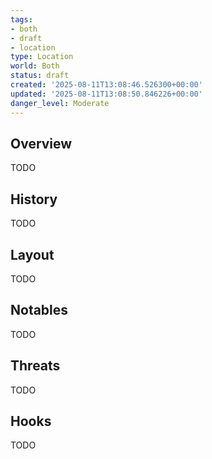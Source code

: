 ```yaml
---
tags:
- both
- draft
- location
type: Location
world: Both
status: draft
created: '2025-08-11T13:08:46.526300+00:00'
updated: '2025-08-11T13:08:50.846226+00:00'
danger_level: Moderate
---
```



## Overview

TODO
## History

TODO
## Layout

TODO
## Notables

TODO
## Threats

TODO
## Hooks

TODO
